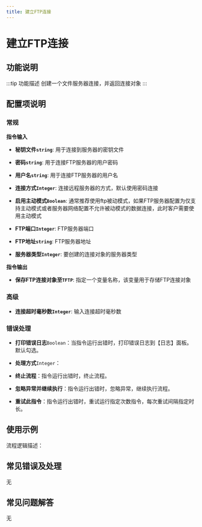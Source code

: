 ```yaml
---
title: 建立FTP连接
---
```


# 建立FTP连接

## 功能说明

:::tip 功能描述
创建一个文件服务器连接，并返回连接对象
:::

## 配置项说明

### 常规

**指令输入**

- **秘钥文件`string`**: 用于连接到服务器的密钥文件

- **密码`string`**: 用于连接FTP服务器的用户密码

- **用户名`string`**: 用于连接FTP服务器的用户名

- **连接方式`Integer`**: 连接远程服务器的方式，默认使用密码连接

- **启用主动模式`Boolean`**: 通常推荐使用ftp被动模式，如果FTP服务器配置为仅支持主动模式或者服务器网络配置不允许被动模式的数据连接，此时客户需要使用主动模式

- **FTP端口`Integer`**: FTP服务器端口

- **FTP地址`string`**: FTP服务器地址

- **服务器类型`Integer`**: 要创建的连接对象的服务器类型


**指令输出**

- **保存FTP连接对象至`TFTP`**: 指定一个变量名称，该变量用于存储FTP连接对象

### 高级

- **连接超时毫秒数`Integer`**: 输入连接超时毫秒数

### 错误处理

- **打印错误日志**`Boolean`：当指令运行出错时，打印错误日志到【日志】面板。默认勾选。

- **处理方式**`Integer`：

 - **终止流程**：指令运行出错时，终止流程。

 - **忽略异常并继续执行**：指令运行出错时，忽略异常，继续执行流程。

 - **重试此指令**：指令运行出错时，重试运行指定次数指令，每次重试间隔指定时长。

## 使用示例

流程逻辑描述：

## 常见错误及处理

无

## 常见问题解答

无

